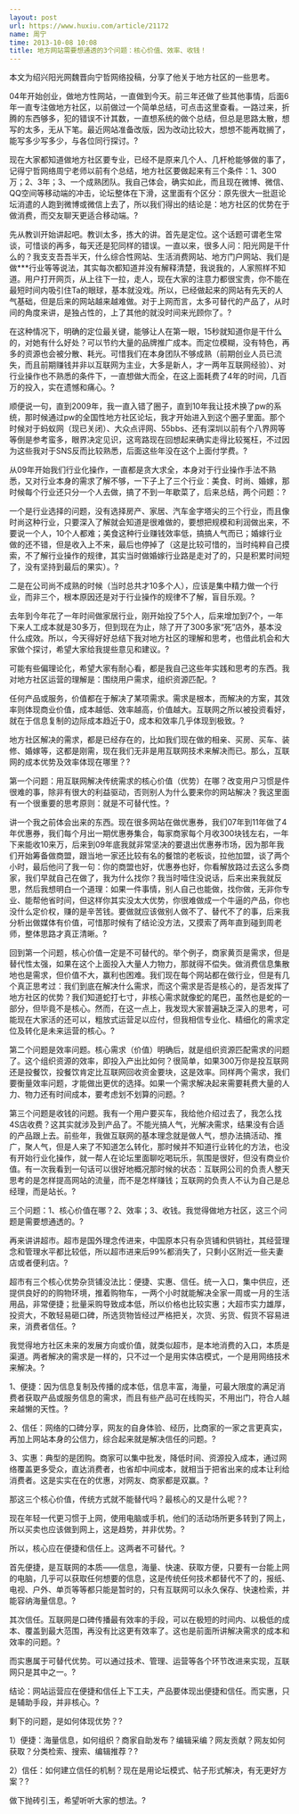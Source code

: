 ```yaml
---
layout: post
url: https://www.huxiu.com/article/21172
name: 周宁
time: 2013-10-08 10:08
title: 地方网站需要想通透的3个问题：核心价值、效率、收钱！
---
```

本文为绍兴阳光网魏晋向宁哲网络投稿，分享了他关于地方社区的一些思考。

04年开始创业，做地方性网站，一直做到今天。前三年还做了些其他事情，后面6年一直专注做地方社区，以前做过一个简单总结，可点击这里查看。一路过来，折腾的东西够多，犯的错误不计其数，一直想系统的做个总结，但总是思路太散，想写的太多，无从下笔。最近网站准备改版，因为改动比较大，想想不能再耽搁了，能写多少写多少，与各位同行探讨。?

现在大家都知道做地方社区要专业，已经不是原来几个人、几杆枪能够做的事了，记得宁哲网络周宁老师以前有个总结，地方社区要做起来有三个条件：1、300万；2、3年；3、一个成熟团队。我自己体会，确实如此，而且现在微博、微信、QQ空间等移动端的冲击，论坛整体在下滑，这里面有个区分：原先很大一批逛论坛消遣的人跑到微博或微信上去了，所以我们得出的结论是：地方社区的优势在于做消费，而交友聊天更适合移动端。?

先从教训开始讲起吧。教训太多，拣大的讲。首先是定位。这个话题可谓老生常谈，可惜谈的再多，每天还是犯同样的错误。一直以来，很多人问：阳光网是干什么的？我支支吾吾半天，什么综合性网站、生活消费网站、地方门户网站、我们是做***行业等等说法，其实每次都知道并没有解释清楚，我说我的，人家照样不知道。用户打开网页，从上往下一拉，走人，现在大家的注意力都很宝贵，你不能在最短时间内吸引住Ta的眼球，基本就没戏。所以，已经做起来的网站有先天的人气基础，但是后来的网站越来越难做。对于上网而言，太多可替代的产品了，从时间的角度来讲，是独占性的，上了其他的就没时间来光顾你了。?

在这种情况下，明确的定位最关键，能够让人在第一眼，15秒就知道你是干什么的，对她有什么好处？可以节约大量的品牌推广成本。而定位模糊，没有特色，再多的资源也会被分散、耗光。可惜我们在本身团队不够成熟（前期创业人员已流失，而且前期赚钱并非以互联网为主业，大多是新人，才一两年互联网经验）、对行业操作也不熟悉的条件下，一直想做大而全，在这上面耗费了4年的时间，几百万的投入，实在遗憾和痛心。?

顺便说一句，直到2009年，我一直入错了圈子，直到10年我让技术换了pw的系统，那时候通过pw的全国性地方社区论坛，我才开始进入到这个圈子里面。那个时候对于蚂蚁网（现已关闭）、大众点评网、55bbs、还有深圳以前有个八界网等等倒是参考蛮多，眼界决定见识，这弯路现在回想起来确实走得比较冤枉，不过因为这些我对于SNS反而比较熟悉，后面这些年没在这个上面付学费。?

从09年开始我们行业化操作，一直都是贪大求全，本身对于行业操作手法不熟悉，又对行业本身的需求了解不够，一下子上了三个行业：美食、时尚、婚嫁，那时候每个行业还只分一个人去做，搞了不到一年歇菜了，后来总结，两个问题：?

一个是行业选择的问题，没有选择房产、家居、汽车金字塔尖的三个行业，而且像时尚这种行业，只要深入了解就会知道是很难做的，要想把规模和利润做出来，不要说一个人，10个人都难；美食这种行业赚钱效率低，搞搞人气而已；婚嫁行业做的还不错，但是收入上不来，最后也停掉了（这是比较可惜的，当时纯粹自己摸索，不了解行业操作的规律，其实当时做婚嫁行业路是走对了的，只是积累时间短了，没有坚持到最后的果实）。?

二是在公司尚不成熟的时候（当时总共才10多个人），应该是集中精力做一个行业，而非三个，根本原因还是对于行业操作的规律不了解，盲目乐观。?

去年到今年花了一年时间做家居行业，刚开始投了5个人，后来增加到7个，一年下来人工成本就是30多万，但到现在为止，除了开了300多家“死”店外，基本没什么成效。所以，今天得好好总结下我对地方社区的理解和思考，也借此机会和大家做个探讨，希望大家给我提些意见和建议。?

可能有些偏理论化，希望大家有耐心看，都是我自己这些年实践和思考的东西。我对地方社区运营的理解是：围绕用户需求，组织资源匹配。?

任何产品或服务，价值都在于解决了某项需求。需求是根本，而解决的方案，其效率则体现商业价值，成本越低、效率越高，价值越大。互联网之所以被投资看好，就在于信息复制的边际成本趋近于0，成本和效率几乎体现到极致。?

地方社区解决的需求，都是已经存在的，比如我们现在做的相亲、买房、买车、装修、婚嫁等，这都是刚需，现在我们无非是用互联网技术来解决而已。那么，互联网的成本优势及效率体现在哪里？?

第一个问题：用互联网解决传统需求的核心价值（优势）在哪？改变用户习惯是件很难的事，除非有很大的利益驱动，否则别人为什么要来你的网站解决？我这里面有一个很重要的思考原则：就是不可替代性。?

讲一个我之前体会出来的东西。现在很多网站在做优惠券，我们07年到11年做了4年优惠券，我们每个月出一期优惠券集合，每家商家每个月收300块钱左右，一年下来能收10来万，后来到09年底我就非常坚决的要退出优惠券市场，因为那年我们开始筹备做商盟，跟当地一家还比较有名的餐馆的老板谈，拉他加盟，谈了两个小时，最后他问了我一句：你的商盟也好，优惠券也好，你看解放路过去这么多商家，我们早就自己在做了，我为什么找你？我当时噎住没说话，后来出来我就反思，然后我想明白一个道理：如果一件事情，别人自己也能做，找你做，无非你专业、能帮他省时间，但这样你其实没太大优势，你很难做成一个牛逼的产品，你也没什么定价权，赚的是辛苦钱。要做就应该做别人做不了、替代不了的事，后来我分析出做媒体有价值，可惜那时候有了结论没方法，又摸索了两年直到碰到周老师，整体思路才真正清晰。?

回到第一个问题，核心价值一定是不可替代的。举个例子，商家黄页是需求，但是替代性太强，如果在这个上面投入大量人力物力，那就得不偿失。做消费信息集散地也是需求，但价值不大，赢利也困难。我们现在每个网站都在做行业，但是有几个真正思考过：我们到底在解决什么需求，而这个需求是否是核心的，是否发挥了地方社区的优势？我们知道蛇打七寸，非核心需求就像蛇的尾巴，虽然也是蛇的一部分，但毕竟不是核心。然而，在这一点上，我发现大家普遍缺乏深入的思考，可能现在大家活的还可以，粗放式运营足以应付，但我相信专业化、精细化的需求定位及转化是未来运营的核心。?

第二个问题是效率问题。核心需求（价值）明确后，就是组织资源匹配需求的问题了。这个组织资源的效率，即投入产出比如何？很简单，如果300万你是投互联网还是投餐饮，投餐饮肯定比互联网回收资金要块，这是效率。同样两个需求，我们要衡量效率问题，才能做出更优的选择。如果一个需求解决起来需要耗费大量的人力、物力还有时间成本，要考虑划不划算的问题。?

第三个问题是收钱的问题。我有一个用户要买车，我给他介绍过去了，我怎么找4S店收费？这其实就涉及到产品了。不能光搞人气，光解决需求，结果没有合适的产品跟上去。前些年，我做互联网的基本理念就是做人气，想办法搞活动、推广，聚人气，但是人来了不知道怎么转化，那时候并不知道行业转化的方法，也没有开始行业化操作，就一帮人在论坛里面聊吃喝玩乐，氛围是很好，但没有商业价值。有一次我看到一句话可以很好地概况那时候的状态：互联网公司的负责人整天思考的是怎样提高网站的流量，而不是怎样赚钱；互联网的负责人不认为自己是总经理，而是站长。?

三个问题：1、核心价值在哪？2、效率；3、收钱。我觉得做地方社区，这三个问题是需要想通透的。?

再来讲讲超市。超市是国外理念传进来，中国原本只有杂货铺和供销社，其经营理念和管理水平都比较低，所以超市进来后99%都消失了，只剩小区附近一些夫妻店或者便利店。?

超市有三个核心优势杂货铺没法比：便捷、实惠、信任。统一入口，集中供应，还提供良好的的购物环境，推着购物车，一两个小时就能解决全家一周或一月的生活用品，非常便捷；批量采购导致成本低，所以价格也比较实惠；大超市实力雄厚，投资大，不敢轻易砸口碑，所选货物皆经过严格把关，次货、劣货、假货不容易进来，消费者信任。?

我觉得地方社区未来的发展方向或价值，就类似超市，是本地消费的入口，本质是渠道。两者解决的需求是一样的，只不过一个是用实体店模式，一个是用网络技术来解决。?

1、便捷：因为信息复制及传播的成本低，信息丰富，海量，可最大限度的满足消费者获取产品或服务信息的需求，而且有些产品可在线购买，不用出门，符合人越来越懒的天性。?

2、信任：网络的口碑分享，网友的自身体验、经历，比商家的一家之言更真实，再加上网站本身的公信力，综合起来就是解决信任的问题。?

3、实惠：典型的是团购。商家可以集中批发，降低时间、资源投入成本，通过网络覆盖更多受众，直达消费者，也省却中间成本，就相当于把省出来的成本让利给消费者。这是实实在在的优惠，对网友、商家都是双赢。?

那这三个核心价值，传统方式就不能替代吗？最核心的又是什么呢？?

现在年轻一代更习惯于上网，使用电脑或手机，他们的活动场所更多转到了网上，所以买卖也应该做到网上，这是趋势，并非优势。?

所以，核心应在便捷和信任上。这两者不可替代。?

首先便捷，是互联网的本质——信息，海量、快速、获取方便，只要有一台能上网的电脑，几乎可以获取任何想要的信息，这是传统任何技术都替代不了的，报纸、电视、户外、单页等等都只能是暂时的，只有互联网可以永久保存、快速检索，并能容纳海量信息。?

其次信任。互联网是口碑传播最有效率的手段，可以在极短的时间内、以极低的成本、覆盖到最大范围，再没有比这更有效率了。这也是前面所讲解决需求的成本和效率的问题。?

而实惠属于可替代优势。可以通过技术、管理、运营等各个环节改进来实现，互联网只是其中之一。?

结论：网站运营应在便捷和信任上下工夫，产品要体现出便捷和信任。而实惠，只是辅助手段，并非核心。?

剩下的问题，是如何体现优势？?

1）便捷：海量信息，如何组织？商家自助发布？编辑采编？网友贡献？网友如何获取？分类检索、搜索、编辑推荐？?

2）信任：如何建立信任的机制？现在是用论坛模式、帖子形式解决，有无更好方案？?

做下抛砖引玉，希望听听大家的想法。?

